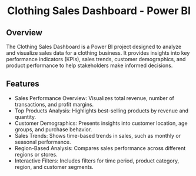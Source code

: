 <h1 align="center"> Clothing Sales Dashboard - Power BI </h1>


## Overview
The Clothing Sales Dashboard is a Power BI project designed to analyze and visualize sales data for a clothing business. It provides insights into key performance indicators (KPIs), sales trends, customer demographics, and product performance to help stakeholders make informed decisions.

## Features

* Sales Performance Overview: Visualizes total revenue, number of transactions, and profit margins.
* Top Products Analysis: Highlights best-selling products by revenue and quantity.
* Customer Demographics: Presents insights into customer location, age groups, and purchase behavior.
* Sales Trends: Shows time-based trends in sales, such as monthly or seasonal performance.
* Region-Based Analysis: Compares sales performance across different regions or stores.
* Interactive Filters: Includes filters for time period, product category, region, and customer segments.
